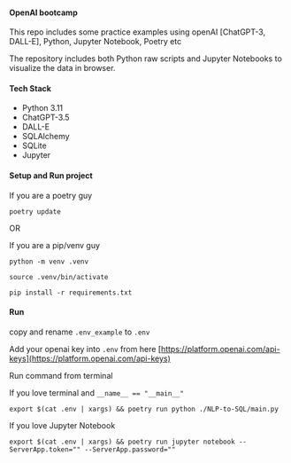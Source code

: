 #### OpenAI bootcamp

This repo includes some practice examples using openAI [ChatGPT-3, DALL-E], Python, Jupyter Notebook, Poetry etc

The repository includes both Python raw scripts and Jupyter Notebooks to visualize the data in browser.

#### Tech Stack
* Python 3.11
* ChatGPT-3.5
* DALL-E
* SQLAlchemy
* SQLite
* Jupyter

#### Setup and Run project

If you are a poetry guy
```
poetry update
```

OR

If you are a pip/venv guy
```
python -m venv .venv
```

```
source .venv/bin/activate
```

```
pip install -r requirements.txt
```

#### Run

copy and rename `.env_example` to `.env`

Add your openai key into `.env` from here [https://platform.openai.com/api-keys](https://platform.openai.com/api-keys)

Run command from terminal

If you love terminal and `__name__ == "__main__"`
```
export $(cat .env | xargs) && poetry run python ./NLP-to-SQL/main.py
```

If you love Jupyter Notebook
```
export $(cat .env | xargs) && poetry run jupyter notebook --ServerApp.token="" --ServerApp.password=""
```
